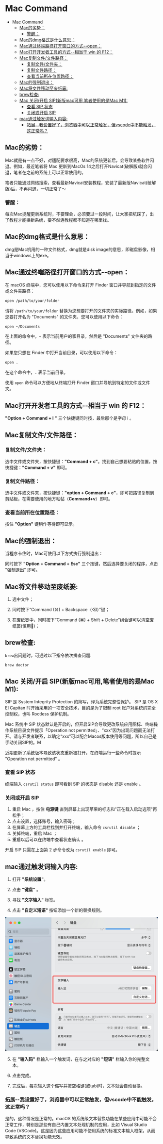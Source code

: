 # Mac Command
- [Mac Command](#mac-command)
  - [Mac的劣势：](#mac的劣势)
    - [警醒：](#警醒)
  - [Mac的dmg格式是什么意思：](#mac的dmg格式是什么意思)
  - [Mac通过终端路径打开窗口的方式--open：](#mac通过终端路径打开窗口的方式--open)
  - [Mac打开开发者工具的方式--相当于 win 的 F12：](#mac打开开发者工具的方式--相当于-win-的-f12)
  - [Mac复制文件/文件路径：](#mac复制文件文件路径)
    - [复制文件/文件夹：](#复制文件文件夹)
    - [复制文件路径：](#复制文件路径)
    - [查看当前所在位置路径：](#查看当前所在位置路径)
  - [Mac的强制退出：](#mac的强制退出)
  - [Mac将文件移动至废纸篓:](#mac将文件移动至废纸篓)
  - [brew检查:](#brew检查)
  - [Mac 关闭/开启 SIP(新版mac可用,笔者使用的是Mac M1):](#mac-关闭开启-sip新版mac可用笔者使用的是mac-m1)
    - [查看 SIP 状态](#查看-sip-状态)
    - [关闭或开启 SIP](#关闭或开启-sip)
  - [mac通过触发词输入内容:](#mac通过触发词输入内容)
    - [拓展--我设置好了，浏览器中可以正常触发，但vscode中不能触发，这正常吗？](#拓展--我设置好了浏览器中可以正常触发但vscode中不能触发这正常吗)

## Mac的劣势：

Mac就是有一点不好，对适配要求很高，Mac的系统更新后，会导致某些软件闪退。例如，最近笔者将 Mac 更新到MacOs 14之后打开Navicat(破解版)就会闪退，笔者在之前的系统上可以正常使用的。<br>

笔者只能通过网络搜索，查看最新Navicat安装教程，安装了最新版Navicat(破解版)后，不再闪退，一切正常了～<br>

### 警醒：

每次Mac提醒更新系统时，不要理会，必须要过一段时间，让大家把坑踩了，出了教程才能换新系统，要不然连教程都不知道在哪里找。<br>

## Mac的dmg格式是什么意思：

dmg是Mac机用的一种文件格式，dmg就是disk image的意思，即磁盘影像，相当于windows上的exe。<br>

## Mac通过终端路径打开窗口的方式--open：

在 macOS 终端中，您可以使用以下命令来打开 Finder 窗口并导航到指定的文件或文件夹路径：<br>

```bash
open /path/to/your/folder
```

请将 `/path/to/your/folder` 替换为您想要打开的文件夹的实际路径。例如，如果您要打开名为 "Documents" 的文件夹，您可以使用以下命令：<br>

```bash
open ~/Documents
```

在上面的命令中，`~` 表示当前用户的家目录，然后是 "Documents" 文件夹的路径。<br>

如果您只想在 Finder 中打开当前目录，可以使用以下命令：<br>

```bash
open .
```

在这个命令中，`.` 表示当前目录。<br>

使用 `open` 命令可以方便地从终端打开 Finder 窗口并导航到特定的文件或文件夹。<br>


## Mac打开开发者工具的方式--相当于 win 的 F12：

**"Option + Command + I "** 三个快捷键同时按，最后那个是字母 i 。<br>


## Mac复制文件/文件路径：

### 复制文件/文件夹：

选中文件或文件夹，按快捷键：**"Command + c"**。找到自己想要粘贴的位置，按快捷键：**"Command + v"** 即可。<br>


### 复制文件路径：

选中文件或文件夹，按快捷键：**"option + Command + c"**，即可把路径复制到剪贴板，在需要使用的地方粘帖（**Command+v**）即可。<br>

### 查看当前所在位置路径：

按住 **"Option"** 键稍作等待即可显示。<br>

## Mac的强制退出：

当程序卡住时，Mac可使用以下方式执行强制退出：<br>

同时按下 **"Option + Command + Esc"** 三个按键，然后选择要关闭的程序，点击 "强制退出" 即可。<br>


## Mac将文件移动至废纸篓:

1. 选中文件；
   
2. 同时按下“Command (⌘) + Backspace（⌫）”键；

3. 在废纸篓中，同时按下“Command (⌘) + Shift + Delete”组合键可以清空废纸篓(慎用🚨)；


## brew检查:

`brew`出问题时，可通过以下指令依次排查问题:<br>

```bash
brew doctor
```

## Mac 关闭/开启 SIP(新版mac可用,笔者使用的是Mac M1):

SIP 是 System Integrity Protection 的简写，译为系统完整性保护。 SIP 是 OS X El Capitan 时开始采用的一项安全技术，目的是为了限制 root 账户对系统的完全控制权，也叫 Rootless 保护机制。<br>

Mac 系统中 SIP 状态默认是开启的，但开启SIP会导致更改系统应用图标、终端操作系统目录文件提示「Operation not permitted」、“xxx”因为出现问题而无法打开。请与开发者联系，以确定“xxx”可以配合Macos版本使用等问题，所以自己是手动关闭SIP的。M<br>

近期更新了系统版本导致该状态重新被打开，在终端运行一些命令时提示 "Operation not permitted" 。<br>

### 查看 SIP 状态

终端输入 `csrutil status` 即可看到 SIP 的状态是 disable 还是 enable 。<br>

### 关闭或开启 SIP 

1. 重启 Mac ，按住 **电源键** 直到屏幕上出现苹果的标志和"正在载入启动选项"再松手；
2. 点击设置，选择账号，输入密码；
3. 在屏幕上方的工具栏找到并打开终端，输入命令 `csrutil disable` ；
4. 关掉终端，重启 Mac ；
5. 重启以后可以在终端中查看状态确认 。

开启 SIP 只需在上面第 2 步命令改为 `csrutil enable` 即可。<br>


## mac通过触发词输入内容:

1. 打开 **"系统设置"**。

2. 点击 **"键盘"** 。

3. 寻找 **"文字输入"** 标签。

4. 点击 **"自定义短语"** 按钮添加一个新的替换规则。

![](./mac文本输入.jpg)

5. 在 **"输入码"** 栏输入一个触发词，在与之对应的 **"短语"** 栏输入你的完整文本。

6. 点击完成。

7. 完成后，每次输入这个缩写并按空格键(或tab)时，文本就会自动替换。

### 拓展--我设置好了，浏览器中可以正常触发，但vscode中不能触发，这正常吗？

是的，这种情况是正常的。macOS 的系统级文本替换功能在某些应用中可能不会正常工作，特别是那些有自己内置文本处理机制的应用，比如 Visual Studio Code (VSCode)。这是因为这些应用可能不使用系统的标准文本输入框架，从而导致系统的文本替换功能无效。<br>
